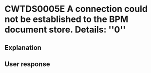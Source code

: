 # CWTDS0005E A connection could not be established to the BPM document store. Details: ''0''

## Explanation

## User response